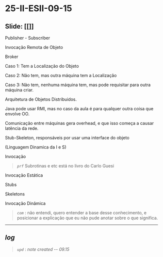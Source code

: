 # 25-II-ESII-09-15

## Slide: [[]]

Publisher - Subscriber

Invocação Remota de Objeto

Broker

Caso 1: Tem a Localização do Objeto

Caso 2: Não tem, mas outra máquina tem a Localização

Caso 3: Não tem, nenhuma máquina tem, mas pode requisitar para outra máquina criar.

Arquitetura de Objetos Distribuidos.

Java pode usar RMI, mas no caso da aula é para qualquer outra coisa que envolve OO.

Comunicação entre máquinas gera overhead, e que isso começa a causar latência da rede.

Stub-Skeleton, responsáveis por usar uma interface do objeto

(Linguagem Dinamica da I e S)

Invocação

> *`prf`* Subrotinas e etc está no livro do Carlo Guesi

Invocação Estática

Stubs

Skeletons

Invocação Dinâmica



> *`com`* : não entendi, quero entender a base desse conhecimento, e posicionar a explicação que eu não pude anotar sobre o que significa.

---

## ***log***

> *`upd`* : *note created -- 09.15*